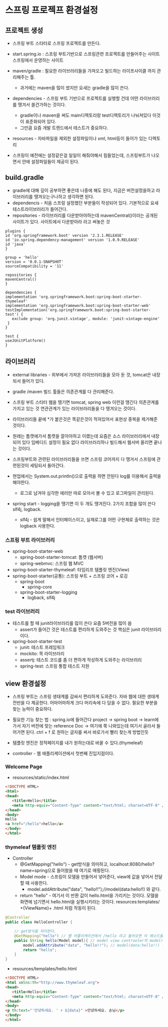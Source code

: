 # 스프링 프로젝프 환경설정
## 프로젝트 생성
* 스프링 부트 스타터로 스프링 프로젝트를 만든다.
* start.spring.io : 스프링 부트기반으로 스프링관련 프로젝트를 만들어주는 사이트 스프링에서 운영하는 사이트
* maven/gradle : 필요한 라이브러리들을 가져오고 빌드하는 라이프사이클 까지 관리해주는 툴.
  * 과거에는 maven을 많이 썼지만 요새는 gradle을 많이 쓴다.

* dependencies - 스프링 부트 기반으로 프로젝트를 실행할 건데 어떤 라이브러리를 땡겨서 쓸건가하는 것이다.
   * gradle이나 maven을 써도 main디렉토리랑 test디렉토리가 나눠져있다 이것이 표준화되어 있다.
   * 그만큼 요즘 개발 트렌드에서 테스트가 중요하다.
* resources  - 자바파일을 제외한 설정파일이나 xml, html등이 들어가 있는 디렉토리

* 스프링이 예전에는 설정같은걸 일일이 해줘야해서 힘들었는데, 스프링부트가 나오면서 안에 설정파일들이 제공이 된다.

## build.gradle  
* gradle에 대해 깊이 공부하면 좋은데 나중에 해도 된다, 지금은 버전설정을하고 라이브러리를 땡겨오는구나하고 생각하면 된다.
* dependencis - 처음 스프링 설정했던 부분들이 작성되어 있다. 기본적으로 요새 테스트라이브러리가 들어간다.
* repositories - 라이브러리를 다운받아야하는데 mavenCentral()이라는 공개된 사이트가 있다. 사이트에서 다운받아라 라고 써놓은 것
```properties
plugins {
id 'org.springframework.boot' version '2.3.1.RELEASE'
id 'io.spring.dependency-management' version '1.0.9.RELEASE'
id 'java'
}

group = 'hello'
version = '0.0.1-SNAPSHOT'
sourceCompatibility = '11'

repositories {
mavenCentral()
}

dependencies {
implementation 'org.springframework.boot:spring-boot-starter-thymeleaf'
implementation 'org.springframework.boot:spring-boot-starter-web'
testImplementation('org.springframework.boot:spring-boot-starter-test') {
   exclude group: 'org.junit.vintage', module: 'junit-vintage-engine'
 }
}

test {
useJUnitPlatform()
}
```

## 라이브러리
* external libraries - 외부에서 가져온 라이브러리들을 모아 둔 것, tomcat은 내장되서 들어가 있다.
* gradle /maven 빌드 툴들은 의존관계를 다 관리해준다.
* 스프링 부트 스타터 웹을 땡기면 tomcat, spring web 이런걸 땡긴다 의존관계를 가지고 있는 것
연관관계가 있는 라이브러리들을 다 땡겨오는 것이다.

* 라이브러리들 끝에 *가 붙은것은 똑같은것이 적혀있어서 표현상 중복을 제거해준 것이다.

* 원래는 톰캣에가서 톰캣을 깔아야하고 이랬는데 요즘은 소스 라이브러리에서 내장되어 있다 임베디드
설정이 필요 없다 라이브러리하나 빌드해서 웹서버 올리면 끝나는 것이다.

* 스프링부트와 관련된 라이브러리들을 쓰면 스프링 코어까지 다 땡겨서 스프링에 관련된것이 세팅되서 돌아간다.
* 현업에서는 System.out.println()으로 출력을 하면 안된다 log를 이용해서 출력을 해야한다.
   * 로그로 남겨야 심각한 에러만 따로 모아서 볼 수 있고 로그파일이 관리된다.
* spring start - logging을 땡기면 이 두 개도 땡겨진다. 2가지 조합을 많이 쓴다 slf4j, logback.
   * slf4j - 쉽게 말해서 인터페이스이고, 실제로그를 어떤 구현체로 출력하는 것은 logback 사용한다.

### 스프링 부트 라이브러리
* spring-boot-starter-web
   * spring-boot-starter-tomcat: 톰캣 (웹서버)
   * spring-webmvc: 스프링 웹 MVC
* spring-boot-starter-thymeleaf: 타임리프 템플릿 엔진(View)
* spring-boot-starter(공통): 스프링 부트 + 스프링 코어 + 로깅
  * spring-boot
     * spring-core
  * spring-boot-starter-logging
     * logback, slf4j
     
### test 라이브러리
* 테스트를 할 때 junit라이브러리를 많이 쓴다 요즘 5버전을 많이 씀
   * assert가 들어간 것은 테스트를 편리하게 도와주는 것 핵심은 junit 라이브러리이다.
* spring-boot-starter-test
  * junit: 테스트 프레임워크
  * mockito: 목 라이브러리
  * assertj: 테스트 코드를 좀 더 편하게 작성하게 도와주는 라이브러리
  * spring-test: 스프링 통합 테스트 지원
  
## view 환경설정
* 스프링 부트는 스프링 생태계를 감싸서 편리하게 도와준다. 자바 웹에 대한 생태계 전반을 다 제공한다.
어마어마하게 크다 머리속에 다 담을 수 없다. 필요한 부분을 찾는 능력이 중요하다.

* 필요한 기능 찾는 법 : spring.io에 들어간다 project -> spring boot -> learn에 가서 자기 버전에 맞는 reference Doc
-> 여기에 쭉 나와있는데 여기서 골라서 들어가면 된다. ctrl + f 로 원하는 글자를 써서 바로가서 빨리 찾는게 방법인듯

* 템플릿 엔진은 정적페이지를 내가 원하는대로 바꿀 수 있다.(thymeleaf)
* controller - 웹 애플리케이션에서 첫번째 진입지점이다.

### Welcome Page
*  resources/static/index.html
```html
<!DOCTYPE HTML>
<html>
<head>
   <title>Hello</title>
   <meta http-equiv="Content-Type" content="text/html; charset=UTF-8" />
</head>
<body>
Hello
<a href="/hello">hello</a>
</body>
</html>
```

### thymeleaf 템플릿 엔진
* Controller
  * @GetMapping("hello") - get방식을 의미하고, localhost:8080/hello?name=spring으로 들어왔을 때 여기로 매핑된다.
  * Model mode - 스프링이 모델을 만들어서 넣어준다, view에 값을 넣어서 전달할 때 사용한다.
    * model.addAttribute("data", "hello!!");//model(data:hello!!) 와 같다.
  * return "hello" - 여기서 이 반환 값이 hello.html을 가리키는 것이다. 모델을 화면에 넘기면서 hello.html을 실행시키라는 것이다.
  resources:templates/ +{ViewName}+ .html 처럼 작동이 된다.
```java
@Controller
public class HelloController {

    // get방식을 의미한다.
    @GetMapping("hello") // 웹 어플리케이션에서 /hello 라고 들어오면 이 메소드를 호출한다.
    public String hello(Model model){ // model view controoler의 model이다, 스프링이 모델을 만들어서 넣어준다.
        model.addAttribute("data", "hello!!"); // model(data:hello!!) 와 같다.
        return "hello"; 
    }
}
```
* resources/templates/hello.html
```html
<!DOCTYPE HTML>
<html xmlns:th="http://www.thymeleaf.org">
<head>
   <title>Hello</title>
   <meta http-equiv="Content-Type" content="text/html; charset=UTF-8" />
</head>
<body>
<p th:text="'안녕하세요. ' + ${data}" >안녕하세요. 손님</p>
</body>
</html>
```
